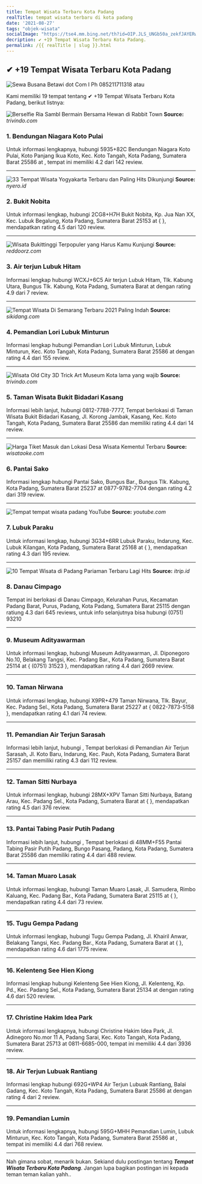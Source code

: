 ```yaml
---
title: Tempat Wisata Terbaru Kota Padang
realTitle: tempat wisata terbaru di kota padang
date: '2021-08-27'
tags: "objek-wisata"
socialImage: "https://tse4.mm.bing.net/th?id=OIP.JLS_UNGb50a_zekfJAYERwHaLH&amp;pid=15.1"
decription: ✔ +19 Tempat Wisata Terbaru Kota Padang.
permalink: /{{ realTitle | slug }}.html
---
```


## ✔ +19 Tempat Wisata Terbaru Kota Padang

![Sewa Busana Betawi dot Com I Ph 085211711318 atau ](https://4.bp.blogspot.com/-zfDa4t22j9Q/U7BV75CUXBI/AAAAAAAAC0A/61sHvdMfMT0/s1600/Sewa+baju+bali+2+hub.+085211711318.JPG)



Kami memiliki 19 tempat tentang ✔ +19 Tempat Wisata Terbaru Kota Padang, berikut listnya:



![Berselfie Ria Sambl Bermain Bersama Hewan di Rabbit Town](https://tse3.mm.bing.net/th?id=OIP.XfyQzDG5eIGMuM8S1eUleAHaE7&amp;pid=15.1)
**Source:** _trivindo.com_


### 1. Bendungan Niagara Koto Pulai



Untuk informasi lengkapnya, hubungi 5935+82C Bendungan Niagara Koto Pulai, Koto Panjang Ikua Koto, Kec. Koto Tangah, Kota Padang, Sumatera Barat 25586 at , tempat ini memiliki 4.2 dari 142 review.

---


![33 Tempat Wisata Yogyakarta Terbaru dan Paling Hits Dikunjungi](https://tse4.mm.bing.net/th?id=OIP.DKm-5X4le1fTj908FAcCowHaF0&amp;pid=15.1)
**Source:** _nyero.id_


### 2. Bukit Nobita



Untuk informasi lengkap, hubungi 2CG8+H7H Bukit Nobita, Kp. Jua Nan XX, Kec. Lubuk Begalung, Kota Padang, Sumatera Barat 25153 at {  }, mendapatkan rating 4.5 dari 120 review.

---


![Wisata Bukittinggi Terpopuler yang Harus Kamu Kunjungi ](https://tse3.mm.bing.net/th?id=OIP.RkGeHCyKj30VSS70Kmb3awHaE9&amp;pid=15.1)
**Source:** _reddoorz.com_


### 3. Air terjun Lubuk Hitam



Informasi lengkap hubungi WCXJ+6C5 Air terjun Lubuk Hitam, Tlk. Kabung Utara, Bungus Tlk. Kabung, Kota Padang, Sumatera Barat at  dengan rating 4.9 dari 7 review.

---


![Tempat Wisata Di Semarang Terbaru 2021 Paling Indah](https://tse1.mm.bing.net/th?id=OIP.ZzgdAVhgjv3dh3CeoT_Y5AHaE8&amp;pid=15.1)
**Source:** _sikidang.com_


### 4. Pemandian Lori Lubuk Minturun



Informasi lengkap hubungi Pemandian Lori Lubuk Minturun, Lubuk Minturun, Kec. Koto Tangah, Kota Padang, Sumatera Barat 25586 at  dengan rating 4.4 dari 155 review.

---


![Wisata Old City 3D Trick Art Museum Kota lama yang wajib ](https://tse4.mm.bing.net/th?id=OIP.a6l6VekmUJ2qzc-_Z-_QVQHaE8&amp;pid=15.1)
**Source:** _trivindo.com_


### 5. Taman Wisata Bukit Bidadari Kasang



Informasi lebih lanjut, hubungi 0812-7788-7777, Tempat berlokasi di Taman Wisata Bukit Bidadari Kasang, Jl. Korong Jambak, Kasang, Kec. Koto Tangah, Kota Padang, Sumatera Barat 25586 dan memiliki rating 4.4 dari 14 review.

---


![Harga Tiket Masuk dan Lokasi Desa Wisata Kementul Terbaru ](https://tse4.mm.bing.net/th?id=OIP.fIt8nxbR0WWBu1Ffl0ZAiQHaEK&amp;pid=15.1)
**Source:** _wisataoke.com_


### 6. Pantai Sako



Informasi lengkap hubungi Pantai Sako, Bungus Bar., Bungus Tlk. Kabung, Kota Padang, Sumatera Barat 25237 at 0877-9782-7704 dengan rating 4.2 dari 319 review.

---


![Tempat tempat wisata padang  YouTube](https://tse4.mm.bing.net/th?id=OIP.Nzuh8DYFBlKdm9DOZvQa6gHaHa&amp;pid=15.1)
**Source:** _youtube.com_


### 7. Lubuk Paraku



Untuk informasi lengkap, hubungi 3G34+6RR Lubuk Paraku, Indarung, Kec. Lubuk Kilangan, Kota Padang, Sumatera Barat 25168 at {  }, mendapatkan rating 4.3 dari 195 review.

---


![10 Tempat Wisata di Padang Pariaman Terbaru  Lagi Hits ](https://tse4.mm.bing.net/th?id=OIP.IFcDH_-uvZsxjnQK9wI-nAHaEc&amp;pid=15.1)
**Source:** _itrip.id_


### 8. Danau Cimpago



Tempat ini berlokasi di Danau Cimpago, Kelurahan Purus, Kecamatan Padang Barat, Purus, Padang, Kota Padang, Sumatera Barat 25115 dengan ratiung 4.3 dari 645 reviews, untuk info selanjutnya bisa hubungi (0751) 93210

---


### 9. Museum Adityawarman



Untuk informasi lengkap, hubungi Museum Adityawarman, Jl. Diponegoro No.10, Belakang Tangsi, Kec. Padang Bar., Kota Padang, Sumatera Barat 25114 at { (0751) 31523 }, mendapatkan rating 4.4 dari 2669 review.

---


### 10. Taman Nirwana



Untuk informasi lengkap, hubungi X9PR+479 Taman Nirwana, Tlk. Bayur, Kec. Padang Sel., Kota Padang, Sumatera Barat 25227 at { 0822-7873-5158 }, mendapatkan rating 4.1 dari 74 review.

---


### 11. Pemandian Air Terjun Sarasah



Informasi lebih lanjut, hubungi , Tempat berlokasi di Pemandian Air Terjun Sarasah, Jl. Koto Baru, Indarung, Kec. Pauh, Kota Padang, Sumatera Barat 25157 dan memiliki rating 4.3 dari 112 review.

---


### 12. Taman Sitti Nurbaya



Untuk informasi lengkap, hubungi 28MX+XPV Taman Sitti Nurbaya, Batang Arau, Kec. Padang Sel., Kota Padang, Sumatera Barat at {  }, mendapatkan rating 4.5 dari 376 review.

---


### 13. Pantai Tabing Pasir Putih Padang



Informasi lebih lanjut, hubungi , Tempat berlokasi di 48MM+F55 Pantai Tabing Pasir Putih Padang, Bungo Pasang, Padang, Kota Padang, Sumatera Barat 25586 dan memiliki rating 4.4 dari 488 review.

---


### 14. Taman Muaro Lasak



Untuk informasi lengkap, hubungi Taman Muaro Lasak, Jl. Samudera, Rimbo Kaluang, Kec. Padang Bar., Kota Padang, Sumatera Barat 25115 at {  }, mendapatkan rating 4.4 dari 73 review.

---


### 15. Tugu Gempa Padang



Untuk informasi lengkap, hubungi Tugu Gempa Padang, Jl. Khairil Anwar, Belakang Tangsi, Kec. Padang Bar., Kota Padang, Sumatera Barat at {  }, mendapatkan rating 4.6 dari 1775 review.

---


### 16. Kelenteng See Hien Kiong



Informasi lengkap hubungi Kelenteng See Hien Kiong, Jl. Kelenteng, Kp. Pd., Kec. Padang Sel., Kota Padang, Sumatera Barat 25134 at  dengan rating 4.6 dari 520 review.

---


### 17. Christine Hakim Idea Park



Untuk informasi lengkapnya, hubungi Christine Hakim Idea Park, Jl. Adinegoro No.mor 11 A, Padang Sarai, Kec. Koto Tangah, Kota Padang, Sumatera Barat 25713 at 0811-6685-000, tempat ini memiliki 4.4 dari 3936 review.

---


### 18. Air Terjun Lubuak Rantiang



Informasi lengkap hubungi 692G+WP4 Air Terjun Lubuak Rantiang, Balai Gadang, Kec. Koto Tangah, Kota Padang, Sumatera Barat 25586 at  dengan rating 4 dari 2 review.

---


### 19. Pemandian Lumin



Untuk informasi lengkapnya, hubungi 595G+MHH Pemandian Lumin, Lubuk Minturun, Kec. Koto Tangah, Kota Padang, Sumatera Barat 25586 at , tempat ini memiliki 4.4 dari 768 review.

---









Nah gimana sobat, menarik bukan. Sekiand dulu postingan tentang ***Tempat Wisata Terbaru Kota Padang***. Jangan lupa bagikan postingan ini kepada teman teman kalian yahh..

